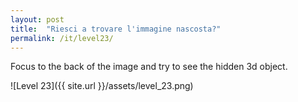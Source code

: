 ```yaml
---
layout: post
title:  "Riesci a trovare l'immagine nascosta?"
permalink: /it/level23/
---
```

Focus to the back of the image and try to see the hidden 3d object.

![Level 23]({{ site.url }}/assets/level_23.png)